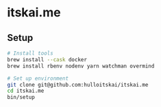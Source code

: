# itskai.me

## Setup

```bash
# Install tools
brew install --cask docker
brew install rbenv nodenv yarn watchman overmind

# Set up environment
git clone git@github.com:hulloitskai/itskai.me
cd itskai.me
bin/setup
```
